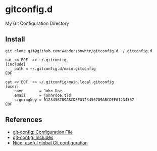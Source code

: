 # gitconfig.d

My Git Configuration Directory

## Install

```
git clone git@github.com:wandersonwhcr/gitconfig.d ~/.gitconfig.d

cat <<'EOF' >> ~/.gitconfig
[include]
    path = ~/.gitconfig.d/main.gitconfig
EOF

cat <<'EOF' >> ~/.gitconfig/main.local.gitconfig
[user]
    name       = John Doe
    email      = john@doe.tld
    signingkey = 0123456789ABCDEF0123456789ABCDEF01234567
EOF
```

## References

* [git-config: Configuration File](https://git-scm.com/docs/git-config#_configuration_file)
* [git-config: Includes](https://git-scm.com/docs/git-config#_includes)
* [Nice, useful global Git configuration](https://gist.github.com/tdd/470582)
